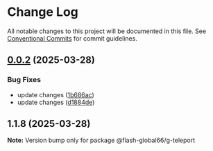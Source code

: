 # Change Log

All notable changes to this project will be documented in this file.
See [Conventional Commits](https://conventionalcommits.org) for commit guidelines.

## [0.0.2](https://github.com/Flash-Global66/global-design-system/compare/@flash-global66/g-teleport@1.1.8...@flash-global66/g-teleport@0.0.2) (2025-03-28)


### Bug Fixes

* update changes ([1b686ac](https://github.com/Flash-Global66/global-design-system/commit/1b686ac387909412b622389ce0381e90378f36b8))
* update changes ([d1884de](https://github.com/Flash-Global66/global-design-system/commit/d1884de11e4e9522c2d6912d932122a75aabf9e7))





## 1.1.8 (2025-03-28)

**Note:** Version bump only for package @flash-global66/g-teleport
